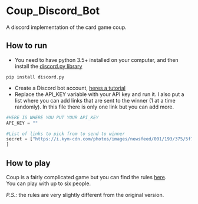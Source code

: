 # Coup_Discord_Bot
 A discord implementation of the card game coup.

## How to run
* You need to have python 3.5+ installed on your computer, and then install the [discord.py library](https://pypi.org/project/discord.py/)
```
pip install discord.py
```
* Create a Discord bot account, [heres a tutorial](https://www.freecodecamp.org/news/create-a-discord-bot-with-python/)
* Replace the API_KEY variable with your API key and run it.
I also put a list where you can add links that are sent to the winner (1 at a time randomly). In this file there is only one link but you can add more.
```python
#HERE IS WHERE YOU PUT YOUR API_KEY
API_KEY = ""

#List of links to pick from to send to winner
secret = ["https://i.kym-cdn.com/photos/images/newsfeed/001/193/375/5f7.jpeg", #smiley with sunglasses
]
```

## How to play
Coup is a fairly complicated game but you can find the rules [here](https://www.ultraboardgames.com/coup/game-rules.php).\
You can play with up to six people.

*P.S.:* the rules are very slightly different from the original version.
